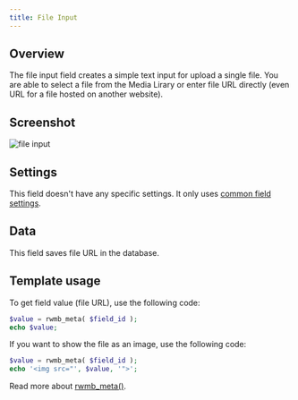 ```yaml
---
title: File Input
---
```


## Overview

The file input field creates a simple text input for upload a single file. You are able to select a file from the Media Lirary or enter file URL directly (even URL for a file hosted on another website).

## Screenshot

![file input](https://i.imgur.com/cPVTMNy.png)

## Settings

This field doesn't have any specific settings. It only uses [common field settings](/field-settings/).

## Data

This field saves file URL in the database.

## Template usage

To get field value (file URL), use the following code:

```php
$value = rwmb_meta( $field_id );
echo $value;
```

If you want to show the file as an image, use the following code:

```php
$value = rwmb_meta( $field_id );
echo '<img src="', $value, '">';
```

Read more about [rwmb_meta()](/rwmb-meta/).